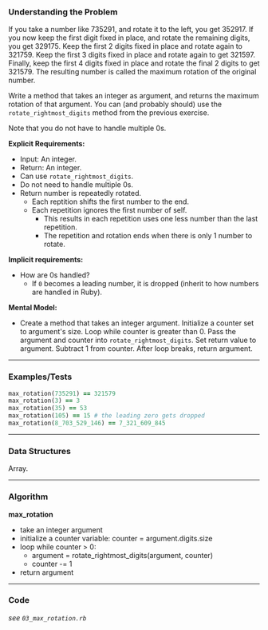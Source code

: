 ### Understanding the Problem
If you take a number like 735291, and rotate it to the left, you get 352917. If you now keep the first digit fixed in place, and rotate the remaining digits, you get 329175. Keep the first 2 digits fixed in place and rotate again to 321759. Keep the first 3 digits fixed in place and rotate again to get 321597. Finally, keep the first 4 digits fixed in place and rotate the final 2 digits to get 321579. The resulting number is called the maximum rotation of the original number.

Write a method that takes an integer as argument, and returns the maximum rotation of that argument. You can (and probably should) use the `rotate_rightmost_digits` method from the previous exercise.

Note that you do not have to handle multiple 0s.

**Explicit Requirements:**

- Input: An integer.
- Return: An integer.
- Can use `rotate_rightmost_digits`.
- Do not need to handle multiple 0s.
- Return number is repeatedly rotated.
  - Each reptition shifts the first number to the end.
  - Each repetition ignores the first number of self.
    - This results in each repetition uses one less number than the last repetition.
    - The repetition and rotation ends when there is only 1 number to rotate.

**Implicit requirements:**

- How are 0s handled?
    - If `0` becomes a leading number, it is dropped (inherit to how numbers are handled in Ruby).

**Mental Model:**

- Create a method that takes an integer argument.  Initialize a counter set to argument's size.  Loop while counter is greater than 0.  Pass the argument and counter into `rotate_rightmost_digits`.  Set return value to argument.  Subtract 1 from counter.  After loop breaks, return argument.

---
### Examples/Tests
```ruby
max_rotation(735291) == 321579
max_rotation(3) == 3
max_rotation(35) == 53
max_rotation(105) == 15 # the leading zero gets dropped
max_rotation(8_703_529_146) == 7_321_609_845
```
---
### Data Structures
Array.

---
### Algorithm
**max_rotation**
- take an integer argument
- initialize a counter variable: counter = argument.digits.size
- loop while counter > 0:
  - argument = rotate_rightmost_digits(argument, counter)
  - counter -= 1
- return argument

---
### Code
*see `03_max_rotation.rb`*
